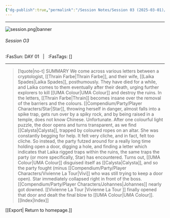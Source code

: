 ```yaml
---
{"dg-publish":true,"permalink":"/Session Notes/Session 03 (2025-03-01)/"}
---
```


---
![session.png|banner](/img/user/Assets/Images/Session.png)
###### Session O3 
<span class="sub2">:FasSun: DAY 01 &nbsp; | &nbsp; :FasTags: []</span>
___

> [!quote|no-t] SUMMARY
>We come across various letters between a cryptologist, [[Thrain Farbe\|Thrain Farbe]], and their wife, [[Laika Spades\|Laika Spades]], posthumously. They have died for a while, and Laika comes to them eventually after their death, urging further explorers to kill [[UMA Colour\|UMA Colour]] and destroy the ruins. In the letters, [[Thrain Farbe\|Thrain]] becomes insane over the removal of the barriers and the colours.
>[[Compendium/Party/Player Characters/Star\|Star]], throwing herself in danger, almost falls into a spike trap, gets run over by a spiky rock, and by being raised in a temple, does not know Chinese. Unfortunate. 
>After one colourful light puzzle, the door opens and turns transparent, as we find [[Calysta\|Calysta]], trapped by coloured ropes on an altar. She was constantly begging for help. It felt very cliche, and in fact, felt too cliche. So instead, the party futzed around for a really long time holding open a door, digging a hole, and finding a letter which indicates that Laika rigged traps within the ruins, the same traps the party (or more specifically, Star) has encountered.
>Turns out, [[UMA Colour\|UMA Colour]] disguised itself as [[Calysta\|Calysta]], and so the party fought (minus [[Compendium/Party/Player Characters/Vivienne La Tour\|Vivi]] who was still trying to keep a door open). Star immediately collapsed right in front of the boss. [[Compendium/Party/Player Characters/Johannes\|Johannes]] nearly got downed. [[Vivienne La Tour  \|Vivienne La Tour  ]] finally opened that door and dealt the final blow to [[UMA Colour\|UMA Colour]].
>[[Index\|Index]]
>
[[Export\| Return to homepage.]]